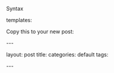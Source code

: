 Syntax

templates:


Copy this to your new post:

\---

layout: post
title: 
categories: default
tags: 

\---
